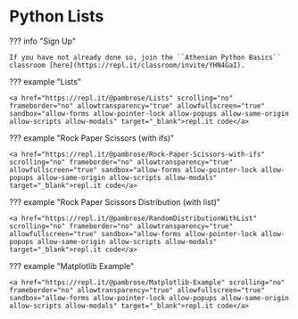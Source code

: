 # Python Lists 

??? info "Sign Up"

    If you have not already done so, join the ``Athenian Python Basics`` classroom [here](https://repl.it/classroom/invite/YHN4GaI).

??? example "Lists"

    <a href="https://repl.it/@pambrose/Lists" scrolling="no" frameborder="no" allowtransparency="true" allowfullscreen="true" sandbox="allow-forms allow-pointer-lock allow-popups allow-same-origin allow-scripts allow-modals" target="_blank">repl.it code</a>

??? example "Rock Paper Scissors (with ifs)"

    <a href="https://repl.it/@pambrose/Rock-Paper-Scissors-with-ifs" scrolling="no" frameborder="no" allowtransparency="true" allowfullscreen="true" sandbox="allow-forms allow-pointer-lock allow-popups allow-same-origin allow-scripts allow-modals" target="_blank">repl.it code</a>
    
??? example "Rock Paper Scissors Distribution (with list)"

    <a href="https://repl.it/@pambrose/RandomDistributionWithList" scrolling="no" frameborder="no" allowtransparency="true" allowfullscreen="true" sandbox="allow-forms allow-pointer-lock allow-popups allow-same-origin allow-scripts allow-modals" target="_blank">repl.it code</a>
    
??? example "Matplotlib Example"

    <a href="https://repl.it/@pambrose/Matplotlib-Example" scrolling="no" frameborder="no" allowtransparency="true" allowfullscreen="true" sandbox="allow-forms allow-pointer-lock allow-popups allow-same-origin allow-scripts allow-modals" target="_blank">repl.it code</a>